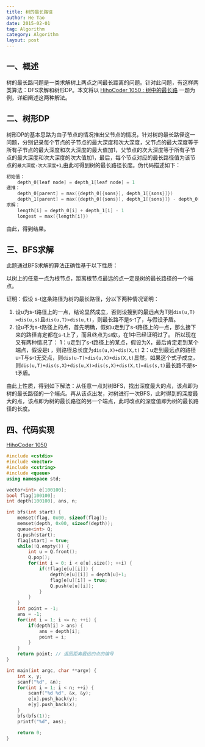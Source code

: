 ```yaml
---
title: 树的最长路径
author: He Tao
date: 2015-02-01
tag: Algorithm
category: Algorithm
layout: post
---
```


## 一、概述

树的最长路问题是一类求解树上两点之间最长距离的问题。针对此问题，有这样两类算法：DFS求解和树形DP。本文将以 [HihoCoder 1050 : 树中的最长路][1] 一题为例，详细阐述这两种解法。

<!--more-->

## 二、树形DP

树形DP的基本思路为由子节点的情况推出父节点的情况，针对树的最长路径这一问题，分别记录每个节点的子节点的最大深度和次大深度，父节点的最大深度等于所有子节点的最大深度和次大深度的最大值加1，父节点的次大深度等于所有子节点的最大深度和次大深度的次大值加1，最后，每个节点对应的最长路径值为该节点的`最大深度-次大深度+1`,由此可得到树的最长路径长度。伪代码描述如下：

```cpp
初始值：
    depth_0[leaf node] = depth_1[leaf node] = 1
递推：
    depth_0[parent] = max({depth_0[{sons}], depth_1[{sons}]})
    depth_1[parent] = max({depth_0[{sons}], depth_1[{sons}]} - depth_0[parent])
求解：
    length[i] = depth_0[i] + depth_1[i] - 1
    longest = max({length[i]})
```

由此，得到结果。

## 三、BFS求解

此题通过BFS求解的算法正确性基于以下性质：

以树上的任意一点为根节点，距离根节点最远的点一定是树的最长路径的一个端点。

证明：假设 s-t这条路径为树的最长路径，分以下两种情况证明：
1. 设u为s-t路径上的一点，结论显然成立，否则设搜到的最远点为T则`dis(u,T) >dis(u,s)`且`dis(u,T)>dis(u,t)`，则最长路不是s-t了，与假设矛盾。
2. 设u不为s-t路径上的点，首先明确，假如u走到了s-t路径上的一点，那么接下来的路径肯定都在s-t上了，而且终点为s或t，在1中已经证明过了。
所以现在又有两种情况了：
1：u走到了s-t路径上的某点，假设为X，最后肯定走到某个端点，假设是t ，则路径总长度为`dis(u,X)+dis(X,t)`
2：u走到最远点的路径u-T与s-t无交点，则`dis(u-T)>dis(u,X)+dis(X,t)`显然，如果这个式子成立，
则`dis(u,T)+dis(s,X)+dis(u,X)>dis(s,X)+dis(X,t)=dis(s,t)`最长路不是s-t矛盾。

由此上性质，得到如下解法：从任意一点对树BFS，找出深度最大的点，该点即为树的最长路径的一个端点。再从该点出发，对树进行一次BFS，此时得到的深度最大的点，该点即为树的最长路径的另一个端点，此时改点的深度值即为树的最长路径的长度。

## 四、代码实现

[HihoCoder 1050][2]

```cpp
#include <cstdio>
#include <vector>
#include <cstring>
#include <queue>
using namespace std;

vector<int> e[100100];
bool flag[100100];
int depth[100100], ans, n;

int bfs(int start) {
    memset(flag, 0x00, sizeof(flag));
    memset(depth, 0x00, sizeof(depth));
    queue<int> Q;
    Q.push(start);
    flag[start] = true;
    while(!Q.empty()) { 
        int u = Q.front();
        Q.pop();
        for(int i = 0; i < e[u].size(); ++i) {
            if(!flag[e[u][i]]) {
                depth[e[u][i]] = depth[u]+1;
                flag[e[u][i]] = true;
                Q.push(e[u][i]);
            }
        }
    }
    int point = -1;
    ans = -1;
    for(int i = 1; i <= n; ++i) {
        if(depth[i] > ans) {
            ans = depth[i];
            point = i;
        }
    }
    return point; // 返回距离最远的点的编号
}

int main(int argc, char **argv) {
    int x, y;
    scanf("%d", &n);
    for(int i = 1; i < n; ++i) {
        scanf("%d %d", &x, &y);
        e[x].push_back(y);
        e[y].push_back(x);
    }
    bfs(bfs(1));
    printf("%d", ans);

    return 0;
}
```

[1]: http://hihocoder.com/problemset/problem/1050
[2]: http://hihocoder.com/problemset/problem/1050

